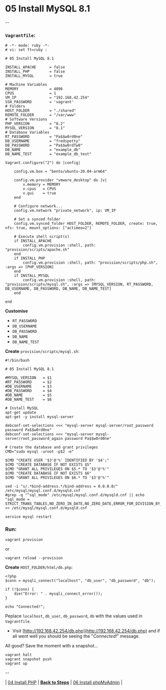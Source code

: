 # 05 Install MySQL 8.1

--

### `Vagrantfile`:

```
# -*- mode: ruby -*-
# vi: set ft=ruby :

# 05 Install MySQL 8.1

INSTALL_APACHE      = false
INSTALL_PHP         = false
INSTALL_MYSQL       = true

# Machine Variables
MEMORY              = 4096
CPUS                = 1
VM_IP               = "192.168.42.254"
SSH_PASSWORD        = 'vagrant'
# Folders
HOST_FOLDER         = "./shared"
REMOTE_FOLDER       = "/var/www"
# Software Versions
PHP_VERSION         = "8.2"
MYSQL_VERSION       = "8.1"
# Database Variables
RT_PASSWORD         = "Pa$$w0rd0ne"
DB_USERNAME         = "fredspotty"
DB_PASSWORD         = "Pa$$w0rdTw0"
DB_NAME             = "example_db"
DB_NAME_TEST        = "example_db_test"

Vagrant.configure("2") do |config|

	config.vm.box = "bento/ubuntu-20.04-arm64"

	config.vm.provider "vmware_desktop" do |v|
		v.memory = MEMORY
		v.cpus   = CPUS
		v.gui    = true
	end

	# Configure network...
	config.vm.network "private_network", ip: VM_IP

	# Set a synced folder
	config.vm.synced_folder HOST_FOLDER, REMOTE_FOLDER, create: true, nfs: true, mount_options: ["actimeo=2"]

	# Execute shell script(s)
	if INSTALL_APACHE
		config.vm.provision :shell, path: "provision/scripts/apache.sh"
	end
	if INSTALL_PHP
		config.vm.provision :shell, path: "provision/scripts/php.sh", :args => [PHP_VERSION]
	end
	if INSTALL_MYSQL
		config.vm.provision :shell, path: "provision/scripts/mysql.sh", :args => [MYSQL_VERSION, RT_PASSWORD, DB_USERNAME, DB_PASSWORD, DB_NAME, DB_NAME_TEST]
	end

end
```

**Customise**

* `RT_PASSWORD`
* `DB_USERNAME`
* `DB_PASSWORD`
* `DB_NAME`
* `DB_NAME_TEST`

**Create** `provision/scripts/mysql.sh`:

```
#!/bin/bash

# 05 Install MySQL 8.1

#MYSQL_VERSION   = $1
#RT_PASSWORD     = $2
#DB_USERNAME     = $3
#DB_PASSWORD     = $4
#DB_NAME         = $5
#DB_NAME_TEST    = $6

# Install MySQL
apt-get update
apt-get -y install mysql-server

debconf-set-selections <<< "mysql-server mysql-server/root_password password Pa$$w0rd0ne"
debconf-set-selections <<< "mysql-server mysql-server/root_password_again password Pa$$w0rd0ne"

# Create the database and grant privileges
CMD="sudo mysql -uroot -p$2 -e"

$CMD "CREATE USER '$3'@'%' IDENTIFIED BY '$4';"
$CMD "CREATE DATABASE IF NOT EXISTS $5"
$CMD "GRANT ALL PRIVILEGES ON $5.* TO '$3'@'%'"
$CMD "CREATE DATABASE IF NOT EXISTS $6"
$CMD "GRANT ALL PRIVILEGES ON $6.* TO '$3'@'%'"

sed -i "s/.*bind-address.*/bind-address = 0.0.0.0/" /etc/mysql/mysql.conf.d/mysqld.cnf
#grep -q "^sql_mode" /etc/mysql/mysql.conf.d/mysqld.cnf || echo "sql_mode = STRICT_TRANS_TABLES,NO_ZERO_IN_DATE,NO_ZERO_DATE,ERROR_FOR_DIVISION_BY_ZERO,NO_AUTO_CREATE_USER,NO_ENGINE_SUBSTITUTION" >> /etc/mysql/mysql.conf.d/mysqld.cnf

service mysql restart
```

### Run:

```
vagrant provision
```

or

```
vagrant reload --provision
```

**Create** `HOST_FOLDER/html/db.php`:

```
<?php
$conn = mysqli_connect("localhost", "db_user", "db_password", "db");

if (!$conn) {
	die("Error: " . mysqli_connect_error());
}

echo "Connected!";
```

Peplace `localhost`, `db_user`, `db_password`, `db` with the values used in `Vagrantfile`.

* Visit [http://192.168.42.254/db.php](http://192.168.42.254/db.php) and if all went well you should be seeing the "*Connected!*" message.

All good? Save the moment with a snapshot...

```
vagrant halt
vagrant snapshot push
vagrant up
```

--

<!-- Install MySQL 8.1 -->
| [04 Install PHP](./04_Install_PHP.md)
| [**Back to Steps**](../README.md)
| [06 Install phpMyAdmin](./06_Install_phpMyAdmin.md)
|
